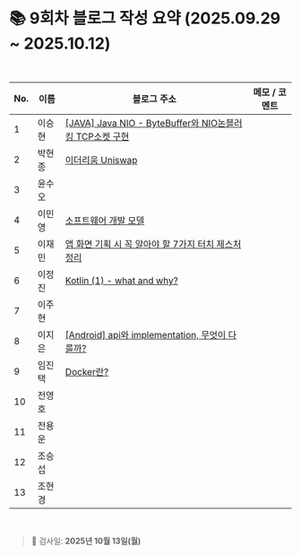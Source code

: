 # 📚 9회차 블로그 작성 요약 (2025.09.29 ~ 2025.10.12)

<br>

| No. | 이름  | 블로그 주소                                                                               | 메모 / 코멘트 |
|-----|-----|--------------------------------------------------------------------------------------|----------|
| 1   | 이승현 | [[JAVA] Java NIO - ByteBuffer와 NIO논블러킹 TCP소켓 구현](https://ssddo-story.tistory.com/72) |          |
| 2   | 박현종 | [이더리움 Uniswap](https://develop-think-record.tistory.com/44)                                                                                     |          |
| 3   | 윤수오 |                                                                                      |          |
| 4   | 이민영 | [소프트웨어 개발 모델](https://stylish-minyoung.tistory.com/217)                              |          |
| 5   | 이재민 | [앱 화면 기획 시 꼭 알아야 할 7가지 터치 제스처 정리](https://jam-scribble.tistory.com/47)                                                                                     |          |
| 6   | 이정진 |       [Kotlin (1) - what and why?](https://freshdev.tistory.com/78)   |          |
| 7   | 이주현 |                                                                                      |          |
| 8   | 이지은 | [[Android] api와 implementation, 무엇이 다를까?](https://ji-eeeun.tistory.com/131) |          |
| 9   | 임진택 | [Docker란?](https://taekt.tistory.com/47)                                             |          |
| 10  | 전영호 |                                                                                      |          |
| 11  | 전용운 |                                                                                      |          |
| 12  | 조승섭 |                                                                                      |          |
| 13  | 조현경 |                                                                                      |          |

<br>

> 📌 검사일: **2025년 10월 13일(월)**

